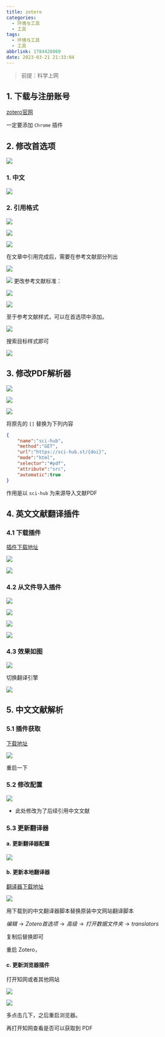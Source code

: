 ```yaml
---
title: zotero
categories:
  - 环境与工具
  - 工具
tags:
  - 环境与工具
  - 工具
abbrlink: 1784428069
date: 2023-03-21 21:33:04
---
```



> 前提：科学上网

## 1. 下载与注册账号

[zotero官网](https://www.zotero.org/)

一定要添加 `Chrome` 插件

## 2. 修改首选项

![](image-20230321221811842.png)

### 1. 中文

![](image-20230321221835630.png)

### 2. 引用格式

![](image-20230321222120060.png)


![](image-20230321222610155.png)


![](image-20230321222635927.png)

在文章中引用完成后，需要在参考文献部分列出

![](image-20230321222900985.png)

![](image-20230321223854459.png)
更改参考文献标准：

![](image-20230321223934720.png)

![](image-20230321224059133.png)

至于参考文献样式，可以在首选项中添加。

![](image-20230321224157099.png)

搜索目标样式即可

![](image-20230321224356757.png)

## 3. 修改PDF解析器

![](image-20230321224552192.png)

![](image-20230321224608203.png)

![](image-20230321224631795.png)

将原先的 `[]` 替换为下列内容

```json
{     
	"name":"sci-hub",     
	"method":"GET",     
	"url":"https://sci-hub.st/{doi}",     
	"mode":"html",     
	"selector":"#pdf",     
	"attribute":"src",     
	"automatic":true 
}
```

作用是以 `sci-hub` 为来源导入文献PDF

## 4. 英文文献翻译插件

### 4.1 下载插件

[插件下载地址](https://github.com/windingwind/zotero-pdf-translate/releases)

![](image-20230321225646966.png)

![](image-20230321225728551.png)

### 4.2 从文件导入插件

![](image-20230321231525809.png)



![](image-20230321231448581.png)

![](image-20230321231550179.png)

![](image-20230321231602289.png)

### 4.3 效果如图

![](image-20230321232347047.png)


切换翻译引擎

![](image-20230321232530135.png)


## 5. 中文文献解析

### 5.1 插件获取

[下载地址](https://github.com/l0o0/jasminum/releases)

![](image-20230321233258415.png)

重启一下

### 5.2 修改配置

![](image-20230321233524322.png)

- 此处修改为了后续引用中文文献

### 5.3 更新翻译器

#### a. 更新翻译器配置

![](image-20230321233645536.png)


#### b. 更新本地翻译器

[翻译器下载地址](https://github.com/l0o0/translators_CN)

![](image-20230321235548736.png)

用下载到的中文翻译器脚本替换原装中文网站翻译脚本

$编辑\rightarrow Zotero首选项\rightarrow 高级\rightarrow 打开数据文件夹\rightarrow translators$

复制后替换即可

重启 Zotero，

#### c. 更新浏览器插件

打开知网或者其他网站

![](image-20230321233949384.png)


![](image-20230321234001731.png)

多点击几下，之后重启浏览器。

再打开知网查看是否可以获取到 PDF

